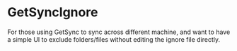 # GetSyncIgnore
For those using GetSync to sync across different machine, and want to have a simple UI to exclude folders/files without editing the ignore file directly. 
